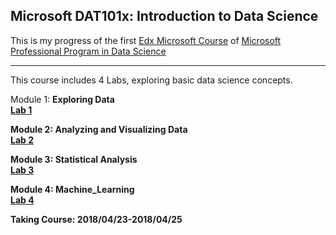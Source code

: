 <h2>Microsoft DAT101x: Introduction to Data Science</h2>
<p>This is my progress of the first 
  <a href="https://courses.edx.org/courses/course-v1:Microsoft+DAT101x+1T2018a/course/">Edx Microsoft Course</a> of 
  <a href="https://www.edx.org/microsoft-professional-program-data-science">Microsoft Professional Program in Data Science</a>
</p>
<hr>
<p>This course includes 4 Labs, exploring basic data science concepts.</p>
<p>Module 1: <b>Exploring Data<br>
  <a href="https://github.com/ifrankie9/Microsoft-DAT101x-Introduction-to-Data-Science/blob/master/Labs/DAT101x%20Lab%201%20-%20Exploring%20Data.pdf">Lab 1</a>
 <p>Module 2: <b>Analyzing and Visualizing Data<br>
   <a href="https://github.com/ifrankie9/Microsoft-DAT101x-Introduction-to-Data-Science/blob/master/Labs/DAT101x%20Lab%202%20-%20Analyzing%20and%20Visualizing%20Data.pdf">Lab 2</a>
  <p>Module 3: <b>Statistical Analysis<br>
    <a href="https://github.com/ifrankie9/Microsoft-DAT101x-Introduction-to-Data-Science/blob/master/Labs/DAT101x%20Lab%203%20-%20Statistical%20Analysis.pdf">Lab 3</a>
    <p>Module 4: <b>Machine_Learning<br>
      <a href="https://github.com/ifrankie9/Microsoft-DAT101x-Introduction-to-Data-Science/blob/master/Labs/DAT101x_Lab_4_-_Machine_Learning.pdf">Lab 4</a>

                    
<p>Taking Course: 2018/04/23-2018/04/25</p>
